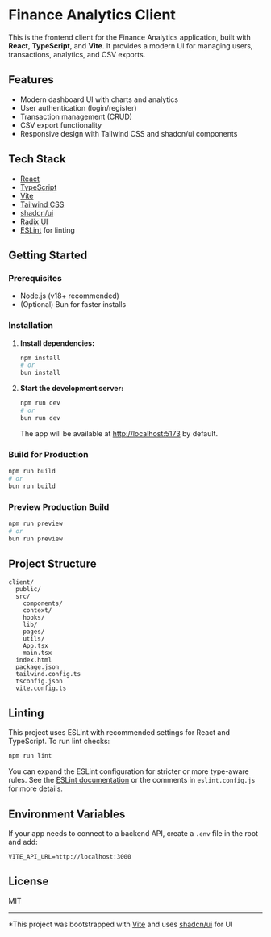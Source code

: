 # Finance Analytics Client

This is the frontend client for the Finance Analytics application, built with **React**, **TypeScript**, and **Vite**. It provides a modern UI for managing users, transactions, analytics, and CSV exports.

## Features

- Modern dashboard UI with charts and analytics
- User authentication (login/register)
- Transaction management (CRUD)
- CSV export functionality
- Responsive design with Tailwind CSS and shadcn/ui components

## Tech Stack

- [React](https://react.dev/)
- [TypeScript](https://www.typescriptlang.org/)
- [Vite](https://vitejs.dev/)
- [Tailwind CSS](https://tailwindcss.com/)
- [shadcn/ui](https://ui.shadcn.com/)
- [Radix UI](https://www.radix-ui.com/)
- [ESLint](https://eslint.org/) for linting

## Getting Started

### Prerequisites

- Node.js (v18+ recommended)
- (Optional) Bun for faster installs

### Installation

1. **Install dependencies:**
   ```sh
   npm install
   # or
   bun install
   ```

2. **Start the development server:**
   ```sh
   npm run dev
   # or
   bun run dev
   ```

   The app will be available at [http://localhost:5173](http://localhost:5173) by default.

### Build for Production

```sh
npm run build
# or
bun run build
```

### Preview Production Build

```sh
npm run preview
# or
bun run preview
```

## Project Structure

```
client/
  public/
  src/
    components/
    context/
    hooks/
    lib/
    pages/
    utils/
    App.tsx
    main.tsx
  index.html
  package.json
  tailwind.config.ts
  tsconfig.json
  vite.config.ts
```

## Linting

This project uses ESLint with recommended settings for React and TypeScript. To run lint checks:

```sh
npm run lint
```

You can expand the ESLint configuration for stricter or more type-aware rules. See the [ESLint documentation](https://eslint.org/) or the comments in `eslint.config.js` for more details.

## Environment Variables

If your app needs to connect to a backend API, create a `.env` file in the root and add:

```
VITE_API_URL=http://localhost:3000
```

## License

MIT

---

*This project was bootstrapped with [Vite](https://vitejs.dev/) and uses [shadcn/ui](https://ui.shadcn.com/) for UI
